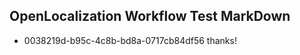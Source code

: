 ## OpenLocalization Workflow Test MarkDown
* 0038219d-b95c-4c8b-bd8a-0717cb84df56 thanks!

<!--HONumber=Sep16_HO1-->


